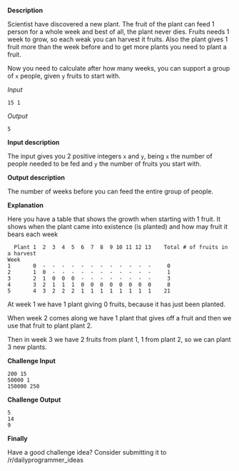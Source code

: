 **Description**

Scientist have discovered a new plant. The fruit of the plant can feed 1 person for a whole week and best of all, the plant never dies.
Fruits needs 1 week to grow, so each weak you can harvest it fruits.
Also the plant gives 1 fruit more than the week before and to get more plants you need to plant a fruit.

Now you need to calculate after how many weeks, you can support a group of `x` people, given `y` fruits to start with.

*Input*

    15 1

*Output*

    5

**Input description**

The input gives you 2 positive integers `x` and `y`, being `x` the number of people needed to be fed and `y` the number of fruits you start with.

**Output description**

The number of weeks before you can feed the entire group of people.

**Explanation**

Here you have a table that shows the growth when starting with 1 fruit.
It shows when the plant came into existence (is planted) and how may fruit it bears each week

      Plant 1  2  3  4  5  6  7  8  9 10 11 12 13    Total # of fruits in a harvest
    Week
    1       0  -  -  -  -  -  -  -  -  -  -  -  -     0
    2       1  0  -  -  -  -  -  -  -  -  -  -  -     1
    3       2  1  0  0  0  -  -  -  -  -  -  -  -     3
    4       3  2  1  1  1  0  0  0  0  0  0  0  0     8
    5       4  3  2  2  2  1  1  1  1  1  1  1  1    21  

At week 1 we have 1 plant giving 0 fruits, because it has just been planted.

When week 2 comes along we have 1 plant that gives off a fruit and then we use that fruit to plant plant 2.

Then in week 3 we have 2 fruits from plant 1, 1 from plant 2, so we can plant 3 new plants.

**Challenge Input**

    200 15
    50000 1
    150000 250

**Challenge Output**

    5
    14
    9 

**Finally**

Have a good challenge idea?
Consider submitting it to /r/dailyprogrammer_ideas